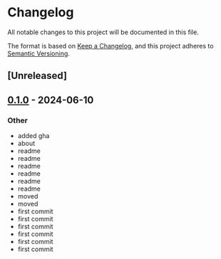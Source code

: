 # Changelog
All notable changes to this project will be documented in this file.

The format is based on [Keep a Changelog](https://keepachangelog.com/en/1.0.0/),
and this project adheres to [Semantic Versioning](https://semver.org/spec/v2.0.0.html).

## [Unreleased]

## [0.1.0](https://github.com/wckdouglas/mp3-set-title/releases/tag/v0.1.0) - 2024-06-10

### Other
- added gha
- about
- readme
- readme
- readme
- readme
- readme
- readme
- moved
- moved
- first commit
- first commit
- first commit
- first commit
- first commit
- first commit
